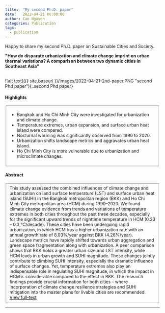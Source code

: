 ```yaml
---
title:  "My second Ph.D. paper"
date:   2022-04-21 00:00:00
author: Can Nguyen
categories: Publication
tags: 
  - publication
---
```


Happy to share my second Ph.D. paper on Sustainable Cities and Society.

<b>"How do disparate urbanization and climate change imprint on urban thermal variations? A comparison between two dynamic cities in Southeast Asia"</b>

<br>
![alt text]({{ site.baseurl }}/images/2022-04-21-2nd-paper.PNG "second Phd paper"){:.second Phd paper}


#### Highlights
<fieldset>
  <ul>
  <li>Bangkok and Ho Chi Minh City were investigated for urbanization and climate change.</li>
  <li>Temperature extremes, urban expansion, and surface urban heat island were compared.</li>
  <li>Nocturnal warming was significantly observed from 1990 to 2020.</li>
  <li>Urbanization shifts landscape metrics and aggravates urban heat island.</li>
  <li>Ho Chi Minh City is more vulnerable due to urbanization and microclimate changes.</li>
  </ul>
</fieldset>

#### Abstract
<fieldset>
  This study assessed the combined influences of climate change and urbanization on land surface temperature (LST) and surface urban heat island (SUHI) in the Bangkok metropolitan region (BKK) and Ho Chi Minh City metropolitan area (HCM) during 1990–2020. We found climate change evidence from trends and variations of temperature extremes in both cities throughout the past three decades, especially for the significant upward trends of nighttime temperature in HCM (0.23 – 0.3 °C/decade). These cities have been undergoing rapid urbanization, in which HCM has a higher urbanization rate with an annual growth rate of 8.03%/year against BKK (4.26%/year). Landscape metrics have rapidly shifted towards urban aggregation and green space fragmentation along with urbanization. A peer comparison shows that BKK holds a greater urban size and LST intensity, while HCM leads in urban growth and SUHI magnitude. These changes jointly contribute to climbing SUHI intensity, especially the dramatic influence of surface changes. Yet, temperature extremes also play an indispensable role in regulating SUHI magnitude, in which the impact in HCM is considerable compared to the effect in BKK. The research findings provide crucial information for both cities – where incorporation of climate change resilience strategies and SUHI mitigation into the master plans for livable cities are recommended. <a href="https://www.sciencedirect.com/science/article/abs/pii/S2210670722002050?via%3Dihub"> View full-text </a>
</fieldset>
<hr>